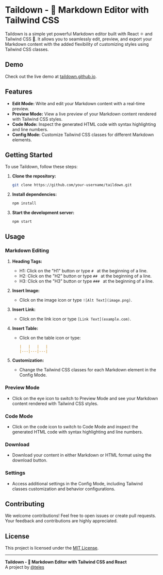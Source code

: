 # Taildown - 📝 Markdown Editor with Tailwind CSS

Taildown is a simple yet powerful Markdown editor built with React ⚛️ and Tailwind CSS 🌈. It allows you to seamlessly edit, preview, and export your Markdown content with the added flexibility of customizing styles using Tailwind CSS classes.

## Demo

Check out the live demo at [taildown.github.io](https://taildown.github.io).

## Features

- **Edit Mode:** Write and edit your Markdown content with a real-time preview.
- **Preview Mode:** View a live preview of your Markdown content rendered with Tailwind CSS styles.
- **Code Mode:** Inspect the generated HTML code with syntax highlighting and line numbers.
- **Config Mode:** Customize Tailwind CSS classes for different Markdown elements.

## Getting Started

To use Taildown, follow these steps:

1. **Clone the repository:**
    ```bash
    git clone https://github.com/your-username/taildown.git
    ```
2. **Install dependencies:**
    ```bash
    npm install
    ```
3. **Start the development server:**
    ```bash
    npm start
    ```

## Usage

### Markdown Editing

1. **Heading Tags:**
    - H1: Click on the "H1" button or type `# ` at the beginning of a line.
    - H2: Click on the "H2" button or type `## ` at the beginning of a line.
    - H3: Click on the "H3" button or type `### ` at the beginning of a line.

2. **Insert Image:**
    - Click on the image icon or type `![Alt Text](image.png)`.

3. **Insert Link:**
    - Click on the link icon or type `[Link Text](example.com)`.

4. **Insert Table:**
    - Click on the table icon or type:
        ```markdown
        |   |   |   |
        |---|---|---|
        ```

5. **Customization:**
    - Change the Tailwind CSS classes for each Markdown element in the Config Mode.

### Preview Mode

- Click on the eye icon to switch to Preview Mode and see your Markdown content rendered with Tailwind CSS styles.

### Code Mode

- Click on the code icon to switch to Code Mode and inspect the generated HTML code with syntax highlighting and line numbers.

### Download

- Download your content in either Markdown or HTML format using the download button.

### Settings

- Access additional settings in the Config Mode, including Tailwind classes customization and behavior configurations.

## Contributing

We welcome contributions! Feel free to open issues or create pull requests. Your feedback and contributions are highly appreciated.

## License

This project is licensed under the [MIT License](LICENSE).

---

**Taildown - 📝 Markdown Editor with Tailwind CSS and React**  
A project by [@teles](https://github.com/teles)
